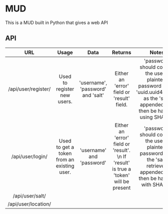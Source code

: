 # MUD

This is a MUD built in Python that gives a web API

## API

| URL  | Usage  | Data  | Returns  | Notes  |
|:-:|:-:|:-:|:-:|:-:|
| /api/user/register/  | Used to register new users.  | 'username', 'password' and 'salt'  | Either an 'error' field or 'result' field.  | 'password' should contain the user's plaintext password and a 'uuid.uuid4.hex()' as the 'salt' appended and then be hashed using SHA256 |
| /api/user/login/  | Used to get a token from an existing user. | 'username' and 'password'  | Either an 'error' field or 'result'. \n If 'result' is true a 'token' will be present  | 'password' should contain the user's plaintext password with the 'salt' retrieved appended and then be hashed with SHA256  |
| /api/user/salt/  |   |   |   |   |
| /api/user/location/  |   |   |   |   |